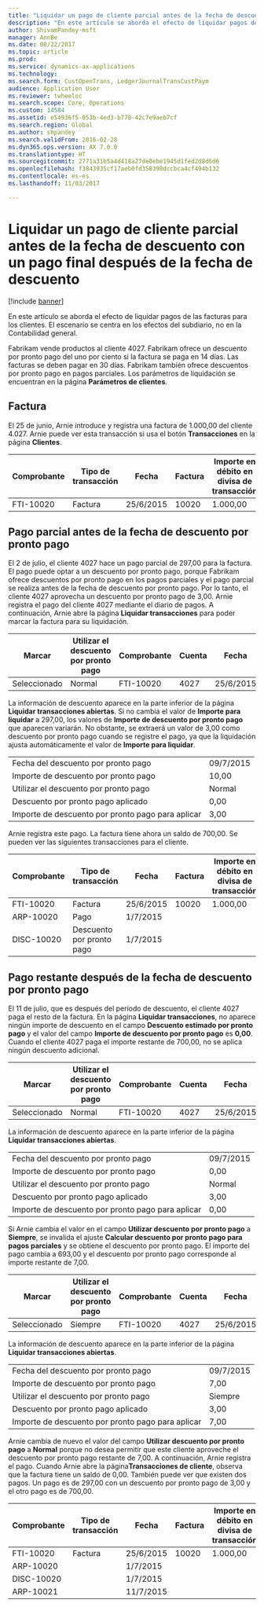 ```yaml
---
title: "Liquidar un pago de cliente parcial antes de la fecha de descuento con un pago final después de la fecha de descuento"
description: "En este artículo se aborda el efecto de liquidar pagos de las facturas para los clientes. El escenario se centra en los efectos del subdiario, no en la Contabilidad general."
author: ShivamPandey-msft
manager: AnnBe
ms.date: 08/22/2017
ms.topic: article
ms.prod: 
ms.service: dynamics-ax-applications
ms.technology: 
ms.search.form: CustOpenTrans, LedgerJournalTransCustPaym
audience: Application User
ms.reviewer: twheeloc
ms.search.scope: Core, Operations
ms.custom: 14584
ms.assetid: e54936f5-053b-4ed3-b778-42c7e9aeb7cf
ms.search.region: Global
ms.author: shpandey
ms.search.validFrom: 2016-02-28
ms.dyn365.ops.version: AX 7.0.0
ms.translationtype: HT
ms.sourcegitcommit: 2771a31b5a4d418a27de0ebe1945d1fed2d8d6d6
ms.openlocfilehash: f3843935cf17aeb0fd358398dccbca4cf494b132
ms.contentlocale: es-es
ms.lasthandoff: 11/03/2017

---
```


# <a name="settle-a-partial-customer-payment-before-the-discount-date-with-a-final-payment-after-the-discount-date"></a>Liquidar un pago de cliente parcial antes de la fecha de descuento con un pago final después de la fecha de descuento

[!include [banner](../includes/banner.md)]

En este artículo se aborda el efecto de liquidar pagos de las facturas para los clientes. El escenario se centra en los efectos del subdiario, no en la Contabilidad general.

Fabrikam vende productos al cliente 4027. Fabrikam ofrece un descuento por pronto pago del uno por ciento si la factura se paga en 14 días. Las facturas se deben pagar en 30 días. Fabrikam también ofrece descuentos por pronto pago en pagos parciales. Los parámetros de liquidación se encuentran en la página **Parámetros de clientes**.

## <a name="invoice"></a>Factura
El 25 de junio, Arnie introduce y registra una factura de 1.000,00 del cliente 4.027. Arnie puede ver esta transacción si usa el botón **Transacciones** en la página **Clientes**.

| Comprobante   | Tipo de transacción | Fecha      | Factura | Importe en débito en divisa de transacción | Importe en crédito en divisa de transacción | Saldo  | Divisa |
|-----------|------------------|-----------|---------|--------------------------------------|---------------------------------------|----------|----------|
| FTI-10020 | Factura          | 25/6/2015 | 10020   | 1.000,00                             |                                       | 1.000,00 | USD      |

## <a name="partial-payment-before-the-cash-discount-date"></a>Pago parcial antes de la fecha de descuento por pronto pago
El 2 de julio, el cliente 4027 hace un pago parcial de 297,00 para la factura. El pago puede optar a un descuento por pronto pago, porque Fabrikam ofrece descuentos por pronto pago en los pagos parciales y el pago parcial se realiza antes de la fecha de descuento por pronto pago. Por lo tanto, el cliente 4027 aprovecha un descuento por pronto pago de 3,00. Arnie registra el pago del cliente 4027 mediante el diario de pagos. A continuación, Arnie abre la página **Liquidar transacciones** para poder marcar la factura para su liquidación.

| Marcar     | Utilizar el descuento por pronto pago | Comprobante   | Cuenta | Fecha      | Fecha de vencimiento  | Factura | Importe en débito en divisa de transacción | Divisa | Importe para liquidar |
|----------|-------------------|-----------|---------|-----------|-----------|---------|--------------------------------------|----------|------------------|
| Seleccionado | Normal            | FTI-10020 | 4027    | 25/6/2015 | 25/7/2015 | 10020   | 1.000,00                             | USD      | 297,00           |

La información de descuento aparece en la parte inferior de la página **Liquidar transacciones abiertas**. Si no cambia el valor de **Importe para liquidar** a 297,00, los valores de **Importe de descuento por pronto pago** que aparecen variarán. No obstante, se extraerá un valor de 3,00 como descuento por pronto pago cuando se registre el pago, ya que la liquidación ajusta automáticamente el valor de **Importe para liquidar**.

|                              |           |
|------------------------------|-----------|
| Fecha del descuento por pronto pago           | 09/7/2015 |
| Importe de descuento por pronto pago         | 10,00     |
| Utilizar el descuento por pronto pago            | Normal    |
| Descuento por pronto pago aplicado          | 0,00      |
| Importe de descuento por pronto pago para aplicar | 3,00      |

Arnie registra este pago. La factura tiene ahora un saldo de 700,00. Se pueden ver las siguientes transacciones para el cliente.

| Comprobante    | Tipo de transacción | Fecha      | Factura | Importe en débito en divisa de transacción | Importe en crédito en divisa de transacción | Saldo | Divisa |
|------------|------------------|-----------|---------|--------------------------------------|---------------------------------------|---------|----------|
| FTI-10020  | Factura          | 25/6/2015 | 10020   | 1.000,00                             |                                       | 700,00  | USD      |
| ARP-10020  |  Pago         | 1/7/2015  |         |                                      | 297,00                                | 0,00    | USD      |
| DISC-10020 |  Descuento por pronto pago   | 1/7/2015  |         |                                      | 3,00                                  | 0,00    | USD      |

## <a name="remaining-payment-after-the-cash-discount-date"></a>Pago restante después de la fecha de descuento por pronto pago
El 11 de julio, que es después del período de descuento, el cliente 4027 paga el resto de la factura. En la página **Liquidar transacciones**, no aparece ningún importe de descuento en el campo **Descuento estimado por pronto pago** y el valor del campo **Importe de descuento por pronto pago** es **0,00**. Cuando el cliente 4027 paga el importe restante de 700,00, no se aplica ningún descuento adicional.

| Marcar     | Utilizar el descuento por pronto pago | Comprobante   | Cuenta | Fecha      | Fecha de vencimiento  | Factura | Importe en débito en divisa de transacción | Divisa | Importe para liquidar |
|----------|-------------------|-----------|---------|-----------|-----------|---------|--------------------------------------|----------|------------------|
| Seleccionado | Normal            | FTI-10020 | 4027    | 25/6/2015 | 25/7/2015 | 10020   | 700,00                               | USD      | 700,00           |

La información de descuento aparece en la parte inferior de la página **Liquidar transacciones abiertas**.

|                              |           |
|------------------------------|-----------|
| Fecha del descuento por pronto pago           | 09/7/2015 |
| Importe de descuento por pronto pago         | 0,00      |
| Utilizar el descuento por pronto pago            | Normal    |
| Descuento por pronto pago aplicado          | 3,00      |
| Importe de descuento por pronto pago para aplicar | 0,00      |

Si Arnie cambia el valor en el campo **Utilizar descuento por pronto pago** a **Siempre**, se invalida el ajuste **Calcular descuento por pronto pago para pagos parciales** y se obtiene el descuento por pronto pago. El importe del pago cambia a 693,00 y el descuento por pronto pago corresponde al importe restante de 7,00.

| Marcar     | Utilizar el descuento por pronto pago | Comprobante   | Cuenta | Fecha      | Fecha de vencimiento  | Factura | Importe en débito en divisa de transacción | Importe en crédito en divisa de transacción | Divisa | Importe para liquidar |
|----------|-------------------|-----------|---------|-----------|-----------|---------|--------------------------------------|---------------------------------------|----------|------------------|
| Seleccionado | Siempre            | FTI-10020 | 4027    | 25/6/2015 | 25/7/2015 | 10020   | 700,00                               |                                       | USD      | 693,00           |

La información de descuento aparece en la parte inferior de la página **Liquidar transacciones abiertas**.

|                              |           |
|------------------------------|-----------|
| Fecha del descuento por pronto pago           | 09/7/2015 |
| Importe de descuento por pronto pago         | 7,00      |
| Utilizar el descuento por pronto pago            | Siempre    |
| Descuento por pronto pago aplicado          | 3,00      |
| Importe de descuento por pronto pago para aplicar | 7,00      |

Arnie cambia de nuevo el valor del campo **Utilizar descuento por pronto pago** a **Normal** porque no desea permitir que este cliente aproveche el descuento por pronto pago restante de 7,00. A continuación, Arnie registra el pago. Cuando Arnie abre la página**Transacciones de cliente**, observa que la factura tiene un saldo de 0,00. También puede ver que existen dos pagos. Un pago es de 297,00 con un descuento por pronto pago de 3,00 y el otro pago es de 700,00.

| Comprobante    | Tipo de transacción | Fecha      | Factura | Importe en débito en divisa de transacción | Importe en crédito en divisa de transacción | Saldo | Divisa |
|------------|------------------|-----------|---------|--------------------------------------|---------------------------------------|---------|----------|
| FTI-10020  | Factura          | 25/6/2015 | 10020   | 1.000,00                             |                                       | 0,00    | USD      |
| ARP-10020  |                  | 1/7/2015  |         |                                      | 297,00                                | 0,00    | USD      |
| DISC-10020 |                  | 1/7/2015  |         |                                      | 3,00                                  | 0,00    | USD      |
| ARP-10021  |                  | 11/7/2015 |         |                                      | 700,00                                | 0,00    | USD      |






